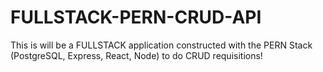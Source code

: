 # FULLSTACK-PERN-CRUD-API
This is will be a FULLSTACK application constructed with the PERN Stack (PostgreSQL, Express, React, Node) to do CRUD requisitions!
